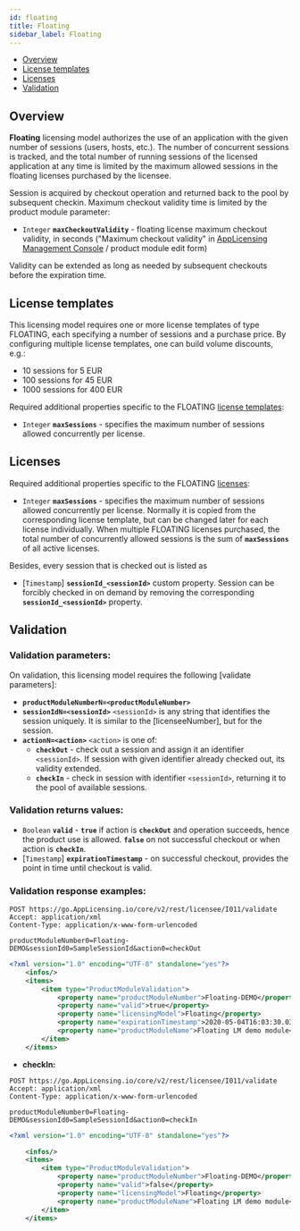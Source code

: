 ```yaml
---
id: floating
title: Floating
sidebar_label: Floating
---
```


-   [Overview](#overview)
-   [License templates](#license-templates)
-   [Licenses](#licenses)
-   [Validation](#validation)

## Overview


**Floating** licensing model authorizes the use of an application with the given number of sessions (users, hosts, etc.). The number of concurrent sessions is tracked, and the total number of running sessions of the licensed application at any time is limited by the maximum allowed sessions in the floating licenses purchased by the licensee.

Session is acquired by checkout operation and returned back to the pool by subsequent checkin. Maximum checkout validity time is limited by the product module parameter:

-   `Integer` **`maxCheckoutValidity`** - floating license maximum checkout validity, in seconds ("Maximum checkout validity" in <a href="http://l64.cc/nlUI" class="external-link">AppLicensing Management Console</a> / product module edit form)

Validity can be extended as long as needed by subsequent checkouts before the expiration time.

## License templates


This licensing model requires one or more license templates of type FLOATING, each specifying a number of sessions and a purchase price. By configuring multiple license templates, one can build volume discounts, e.g.:

-   10 sessions for 5 EUR
-   100 sessions for 45 EUR
-   1000 sessions for 400 EUR

Required additional properties specific to the FLOATING [license templates](../object-model#license-template):

-   `Integer` **`maxSessions`** - specifies the maximum number of sessions allowed concurrently per license.

## Licenses


Required additional properties specific to the FLOATING [licenses](../object-model#license):

-   `Integer` **`maxSessions`** - specifies the maximum number of sessions allowed concurrently per license. Normally it is copied from the corresponding license template, but can be changed later for each license individually. When multiple FLOATING licenses purchased, the total number of concurrently allowed sessions is the sum of **`maxSessions`** of all active licenses.

Besides, every session that is checked out is listed as

-   [`Timestamp`] **`sessionId_<sessionId>`** custom property. Session can be forcibly checked in on demand by removing the corresponding **`sessionId_<sessionId>`** property.

## Validation


### Validation parameters:

On validation, this licensing model requires the following [validate parameters]:

-   **`productModuleNumberN=<productModuleNumber>`**
-   **`sessionIdN=<sessionId>`** `<sessionId>` is any string that identifies the session uniquely. It is similar to the [licenseeNumber], but for the session.
-   **`actionN=<action>`** `<action>` is one of:
    -   **`checkOut`** - check out a session and assign it an identifier `<sessionId>`. If session with given identifier already checked out, its validity extended.
    -   **`checkIn`** - check in session with identifier `<sessionId>`, returning it to the pool of available sessions.

### Validation returns values:

-   `Boolean` **`valid`** - **`true`** if action is **`checkOut`** and operation succeeds, hence the product use is allowed. **`false`** on not successful checkout or when action is **`checkIn`**.
-   [`Timestamp`] **`expirationTimestamp`** - on successful checkout, provides the point in time until checkout is valid.

### Validation response examples:

```http
POST https://go.AppLicensing.io/core/v2/rest/licensee/I011/validate
Accept: application/xml
Content-Type: application/x-www-form-urlencoded

productModuleNumber0=Floating-DEMO&sessionId0=SampleSessionId&action0=checkOut
```



```xml
<?xml version="1.0" encoding="UTF-8" standalone="yes"?>
    <infos/>
    <items>
        <item type="ProductModuleValidation">
            <property name="productModuleNumber">Floating-DEMO</property>
            <property name="valid">true</property>
            <property name="licensingModel">Floating</property>
            <property name="expirationTimestamp">2020-05-04T16:03:30.032Z</property>
            <property name="productModuleName">Floating LM demo module</property>
        </item>
    </items>

```

-   **checkIn:**

```http
POST https://go.AppLicensing.io/core/v2/rest/licensee/I011/validate
Accept: application/xml
Content-Type: application/x-www-form-urlencoded

productModuleNumber0=Floating-DEMO&sessionId0=SampleSessionId&action0=checkIn
```


```xml
<?xml version="1.0" encoding="UTF-8" standalone="yes"?>

    <infos/>
    <items>
        <item type="ProductModuleValidation">
            <property name="productModuleNumber">Floating-DEMO</property>
            <property name="valid">false</property>
            <property name="licensingModel">Floating</property>
            <property name="productModuleName">Floating LM demo module</property>
        </item>
    </items>

```
